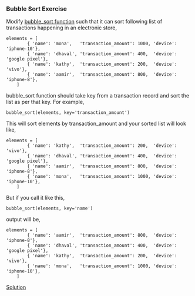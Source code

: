 ### Bubble Sort Exercise

Modify [bubble_sort function](https://github.com/codebasics/py/blob/master/Algorithms/2_BubbleSort/bubble_sort.py) such that it can sort following list of transactions happening in an electronic store,
```
elements = [
        { 'name': 'mona',   'transaction_amount': 1000, 'device': 'iphone-10'},
        { 'name': 'dhaval', 'transaction_amount': 400,  'device': 'google pixel'},
        { 'name': 'kathy',  'transaction_amount': 200,  'device': 'vivo'},
        { 'name': 'aamir',  'transaction_amount': 800,  'device': 'iphone-8'},
    ]
``` 
bubble_sort function should take key from a transaction record and sort the list as per that key. For example,
```
bubble_sort(elements, key='transaction_amount')
```
This will sort elements by transaction_amount and your sorted list will look like,
```
elements = [
        { 'name': 'kathy',  'transaction_amount': 200,  'device': 'vivo'},
        { 'name': 'dhaval', 'transaction_amount': 400,  'device': 'google pixel'},
        { 'name': 'aamir',  'transaction_amount': 800,  'device': 'iphone-8'},
        { 'name': 'mona',   'transaction_amount': 1000, 'device': 'iphone-10'},
    ]
``` 
But if you call it like this,
```
bubble_sort(elements, key='name')
```
output will be,
```
elements = [
        { 'name': 'aamir',  'transaction_amount': 800,  'device': 'iphone-8'},
        { 'name': 'dhaval', 'transaction_amount': 400,  'device': 'google pixel'},
        { 'name': 'kathy',  'transaction_amount': 200,  'device': 'vivo'},
        { 'name': 'mona',   'transaction_amount': 1000, 'device': 'iphone-10'},
    ]
``` 

[Solution](https://github.com/codebasics/py/blob/master/Algorithms/2_BubbleSort/bubble_sort_exercise_solution.py)

